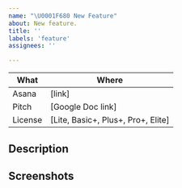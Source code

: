 ```yaml
---
name: "\U0001F680 New Feature"
about: New feature.
title: ''
labels: 'feature'
assignees: ''

---
```


| What | Where |
| ---- | ----- |
| Asana | [link] |
| Pitch | [Google Doc link] |
| License | [Lite, Basic+, Plus+, Pro+, Elite] |

## Description
<!--- If this feature doesn't have a pitch, provide here all -->
<!--- the relevant information: why it's needed, who will use it etc. -->
<!--- Be as concise and descriptive as possible. -->

## Screenshots
<!--- Remove this section if inrrelevant. -->
<!--- Share here any mockups/screenshots that you have. -->
